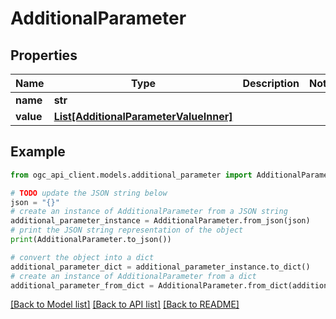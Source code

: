 # AdditionalParameter


## Properties

Name | Type | Description | Notes
------------ | ------------- | ------------- | -------------
**name** | **str** |  | 
**value** | [**List[AdditionalParameterValueInner]**](AdditionalParameterValueInner.md) |  | 

## Example

```python
from ogc_api_client.models.additional_parameter import AdditionalParameter

# TODO update the JSON string below
json = "{}"
# create an instance of AdditionalParameter from a JSON string
additional_parameter_instance = AdditionalParameter.from_json(json)
# print the JSON string representation of the object
print(AdditionalParameter.to_json())

# convert the object into a dict
additional_parameter_dict = additional_parameter_instance.to_dict()
# create an instance of AdditionalParameter from a dict
additional_parameter_from_dict = AdditionalParameter.from_dict(additional_parameter_dict)
```
[[Back to Model list]](../README.md#documentation-for-models) [[Back to API list]](../README.md#documentation-for-api-endpoints) [[Back to README]](../README.md)


